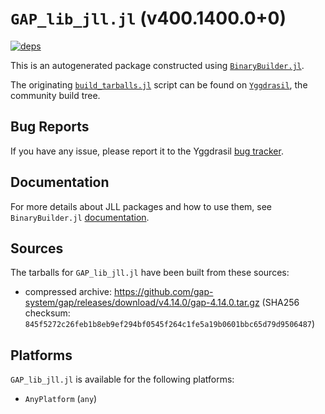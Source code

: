 # `GAP_lib_jll.jl` (v400.1400.0+0)

[![deps](https://juliahub.com/docs/GAP_lib_jll/deps.svg)](https://juliahub.com/ui/Packages/General/GAP_lib_jll/)

This is an autogenerated package constructed using [`BinaryBuilder.jl`](https://github.com/JuliaPackaging/BinaryBuilder.jl).

The originating [`build_tarballs.jl`](https://github.com/JuliaPackaging/Yggdrasil/blob/10563bdcb0c3fb33c186c183be0d2674422e0a38/G/GAP_lib/build_tarballs.jl) script can be found on [`Yggdrasil`](https://github.com/JuliaPackaging/Yggdrasil/), the community build tree.

## Bug Reports

If you have any issue, please report it to the Yggdrasil [bug tracker](https://github.com/JuliaPackaging/Yggdrasil/issues).

## Documentation

For more details about JLL packages and how to use them, see `BinaryBuilder.jl` [documentation](https://docs.binarybuilder.org/stable/jll/).

## Sources

The tarballs for `GAP_lib_jll.jl` have been built from these sources:

* compressed archive: https://github.com/gap-system/gap/releases/download/v4.14.0/gap-4.14.0.tar.gz (SHA256 checksum: `845f5272c26feb1b8eb9ef294bf0545f264c1fe5a19b0601bbc65d79d9506487`)

## Platforms

`GAP_lib_jll.jl` is available for the following platforms:

* `AnyPlatform` (`any`)
